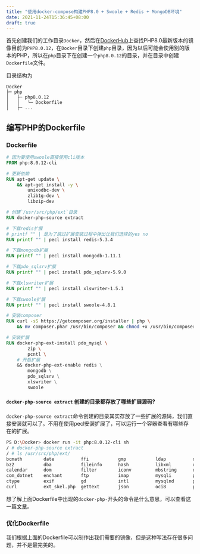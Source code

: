 ```yaml
---
title: "使用docker-compose构建PHP8.0 + Swoole + Redis + MongoDB环境"
date: 2021-11-24T15:36:45+08:00
draft: true
---
```


首先创建我们的工作目录`Docker`，然后在[DockerHub](https://hub.docker.com/)上查找PHP8.0最新版本的镜像目前为`PHP8.0.12`，在`Docker`目录下创建`php`目录，因为以后可能会使用别的版本的PHP，所以在`php`目录下在创建一个`php8.0.12`的目录，并在目录中创建`Dockerfile`文件。

目录结构为

```
Docker
├─ php
│   ├─ php8.0.12
│   │   └─ Dockerfile
│   ├─ ...
```

## 编写PHP的Dockerfile

### Dockerfile

```dockerfile
# 因为要使用swoole直接使用cli版本
FROM php:8.0.12-cli

# 更新依赖
RUN apt-get update \
	&& apt-get install -y \
		unixodbc-dev \
		zlib1g-dev \
		libzip-dev

# 创建`/usr/src/php/ext`目录
RUN docker-php-source extract

# 下载redis扩展
# printf "" | 是为了跳过扩展安装过程中弹出让我们选择的yes no
RUN printf "" | pecl install redis-5.3.4

# 下载mongodb扩展
RUN printf "" | pecl install mongodb-1.11.1

# 下载pdo_sqlsrv扩展
RUN printf "" | pecl install pdo_sqlsrv-5.9.0

# 下载xlswriter扩展
RUN printf "" | pecl install xlswriter-1.5.1

# 下载swoole扩展
RUN printf "" | pecl install swoole-4.8.1

# 安装composer
RUN curl -sS https://getcomposer.org/installer | php \
    && mv composer.phar /usr/bin/composer && chmod +x /usr/bin/composer

# 安装扩展
RUN docker-php-ext-install pdo_mysql \
        zip \
        pcntl \
    # 开启扩展
    && docker-php-ext-enable redis \
        mongodb \
        pdo_sqlsrv \
        xlswriter \
        swoole
```

#### `docker-php-source extract` 创建的目录都存放了哪些扩展源码?

`docker-php-source extract`命令创建的目录其实存放了一些扩展的源码，我们直接安装就可以了。不用在使用pecl安装扩展了，可以运行一个容器查看有哪些存在的扩展。

```bash
PS D:\Docker> docker run -it php:8.0.12-cli sh 
/ # docker-php-source extract
/ # ls /usr/src/php/ext/
bcmath        date          ffi           gmp           ldap          odbc          pdo_dblib     pdo_sqlite    reflection    soap          sysvmsg       xmlreader
bz2           dba           fileinfo      hash          libxml        opcache       pdo_firebird  pgsql         session       sockets       sysvsem       xmlwriter
calendar      dom           filter        iconv         mbstring      openssl       pdo_mysql     phar          shmop         sodium        sysvshm       xsl      
com_dotnet    enchant       ftp           imap          mysqli        pcntl         pdo_oci       posix         simplexml     spl           tidy          zend_test
ctype         exif          gd            intl          mysqlnd       pcre          pdo_odbc      pspell        skeleton      sqlite3       tokenizer     zip      
curl          ext_skel.php  gettext       json          oci8          pdo           pdo_pgsql     readline      snmp          standard      xml           zlib    
```

想了解上面Dockerfile中出现的`docker-php-`开头的命令是什么意思，可以查看这一篇[文章](/post/docker/php-image-four-commands)。

### 优化Dockerfile

我们根据上面的Dockerfile可以制作出我们需要的镜像，但是这种写法存在很多问题，并不是最完美的。
